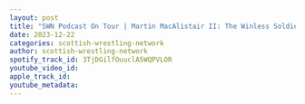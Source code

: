 ```yaml
---
layout: post
title: "SWN Podcast On Tour | Martin MacAlistair II: The Winless Soldier"
date: 2023-12-22
categories: scottish-wrestling-network
author: scottish-wrestling-network
spotify_track_id: 3TjDGilfOuuclA5WQPVLOR
youtube_video_id: 
apple_track_id: 
youtube_metadata: 
---
```

